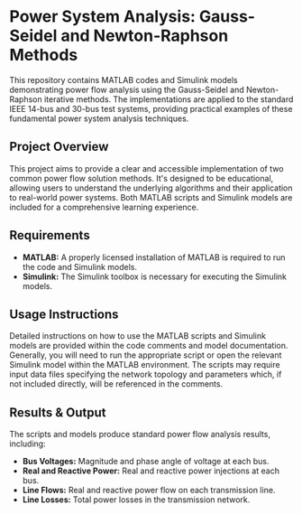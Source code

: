 # Power System Analysis: Gauss-Seidel and Newton-Raphson Methods

This repository contains MATLAB codes and Simulink models demonstrating power flow analysis using the Gauss-Seidel and Newton-Raphson iterative methods.  The implementations are applied to the standard IEEE 14-bus and 30-bus test systems, providing practical examples of these fundamental power system analysis techniques.


## Project Overview

This project aims to provide a clear and accessible implementation of two common power flow solution methods.  It's designed to be educational, allowing users to understand the underlying algorithms and their application to real-world power systems.  Both MATLAB scripts and Simulink models are included for a comprehensive learning experience.

## Requirements

* **MATLAB:**  A properly licensed installation of MATLAB is required to run the code and Simulink models.
* **Simulink:** The Simulink toolbox is necessary for executing the Simulink models.

## Usage Instructions

Detailed instructions on how to use the MATLAB scripts and Simulink models are provided within the code comments and model documentation.  Generally, you will need to run the appropriate script or open the relevant Simulink model within the MATLAB environment.  The scripts may require input data files specifying the network topology and parameters which, if not included directly, will be referenced in the comments.


## Results & Output

The scripts and models produce standard power flow analysis results, including:

* **Bus Voltages:** Magnitude and phase angle of voltage at each bus.
* **Real and Reactive Power:**  Real and reactive power injections at each bus.
* **Line Flows:** Real and reactive power flow on each transmission line.
* **Line Losses:** Total power losses in the transmission network.

